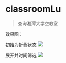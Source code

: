 # classroomLu

> 查询湘潭大学空教室

效果图：

初始为折叠状态
![](http://i4.buimg.com/588926/4e4a5d33ef77ae2c.png)

展开并时间筛选
![](http://i1.piimg.com/588926/b9ebc0f09349cd95.png)
